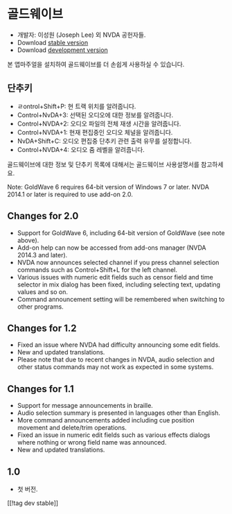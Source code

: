# 골드웨이브 #

* 개발자: 이성원 (Joseph Lee) 외 NVDA 공헌자들.
* Download [stable version][1]
* Download [development version][2]

본 앱마주얼을 설치하여 골드웨이브를 더 손쉽게 사용하실 수 있습니다.

## 단추키 ##

* ㄹontrol+Shift+P: 현 트랙 위치를 알려줍니다.
* Control+NvDA+3: 선택된 오디오에 대한 정보를 알려줍니다.
* Control+NVDA+2: 오디오 파일의 전체 재생 시간을 알려줍니다.
* Control+NVDA+1: 현재 편집중인 오디오 체널을 알려줍니다.
* NvDA+Shift+C: 오디오 편집중 단추키 관련 출력 유무를 설정합니다.
* Control+NVDA+4: 오디오 줌 레벨을 알려줍니다.

골드웨이브에 대한 정보 및 단추키 목록에 대해서는 골드웨이브 사용설명서를 참고하세요.

Note: GoldWave 6 requires 64-bit version of Windows 7 or later. NVDA 2014.1
or later is required to use add-on 2.0.

## Changes for 2.0

* Support for GoldWave 6, including 64-bit version of GoldWave (see note
  above).
* Add-on help can now be accessed from add-ons manager (NVDA 2014.3 and
  later).
* NVDA now announces selected channel if you press channel selection
  commands such as Control+Shift+L for the left channel.
* Various issues with numeric edit fields such as censor field and time
  selector in mix dialog has been fixed, including selecting text, updating
  values and so on.
* Command announcement setting will be remembered when switching to other
  programs.

## Changes for 1.2

* Fixed an issue where NVDA had difficulty announcing some edit fields.
* New and updated translations.
* Please note that due to recent changes in NVDA, audio selection and other
  status commands may not work as expected in some systems.

## Changes for 1.1 ##

* Support for message announcements in braille.
* Audio selection summary is presented in languages other than English.
* More command announcements added including cue position movement and
  delete/trim operations.
* Fixed an issue in numeric edit fields such as various effects dialogs
  where nothing or wrong field name was announced.
* New and updated translations.

## 1.0 ##

* 첫 버전.

[[!tag dev stable]]

[1]: http://addons.nvda-project.org/files/get.php?file=gwv

[2]: http://addons.nvda-project.org/files/get.php?file=gwv-dev
